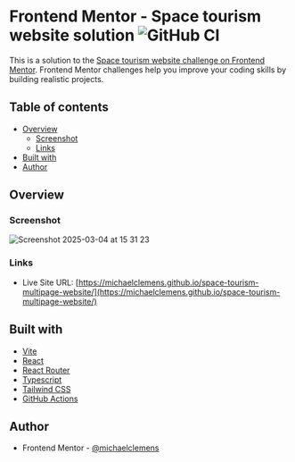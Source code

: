 # Frontend Mentor - Space tourism website solution ![GitHub CI](https://github.com/michaelclemens/space-tourism-multipage-website/actions/workflows/ci.yml/badge.svg)

This is a solution to the [Space tourism website challenge on Frontend Mentor](https://www.frontendmentor.io/challenges/space-tourism-multipage-website-gRWj1URZ3). Frontend Mentor challenges help you improve your coding skills by building realistic projects. 

## Table of contents

- [Overview](#overview)
  - [Screenshot](#screenshot)
  - [Links](#links)
- [Built with](#built-with)
- [Author](#author)

## Overview

### Screenshot
![Screenshot 2025-03-04 at 15 31 23](https://github.com/user-attachments/assets/e8438dce-0477-451d-85bb-5cb64f88942b)

### Links

- Live Site URL: [https://michaelclemens.github.io/space-tourism-multipage-website/](https://michaelclemens.github.io/space-tourism-multipage-website/)

## Built with

- [Vite](https://vite.dev/)
- [React](https://reactjs.org/)
- [React Router](https://reactrouter.com/)
- [Typescript](https://www.typescriptlang.org/)
- [Tailwind CSS](https://tailwindcss.com/)
- [GitHub Actions](https://docs.github.com/en/actions)

## Author

- Frontend Mentor - [@michaelclemens](https://www.frontendmentor.io/profile/michaelclemens)
